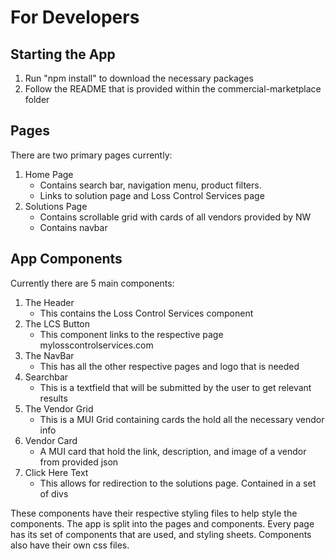 # For Developers
## Starting the App
1. Run "npm install" to download the necessary packages
2. Follow the README that is provided within the commercial-marketplace folder

## Pages
There are two primary pages currently:
1. Home Page
    * Contains search bar, navigation menu, product filters.
    * Links to solution page and Loss Control Services page
2. Solutions Page
    * Contains scrollable grid with cards of all vendors provided by NW
    * Contains navbar
## App Components
Currently there are 5 main components:
1. The Header
    * This contains the Loss Control Services component
2. The LCS Button
    *  This component links to the respective page mylosscontrolservices.com
3. The NavBar
    * This has all the other respective pages and logo that is needed
4. Searchbar
    * This is a textfield that will be submitted by the user to get relevant results
5. The Vendor Grid
    * This is a MUI Grid containing cards the hold all the necessary vendor info
6. Vendor Card
    * A MUI card that hold the link, description, and image of a vendor from provided json
7. Click Here Text
    * This allows for redirection to the solutions page. Contained in a set of divs

These components have their respective styling files to help style the components.
The app is split into the pages and components. Every page has its set of components that are used, and styling sheets. Components also have their own css files.
